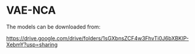 # VAE-NCA

The models can be downloaded from:

https://drive.google.com/drive/folders/1sGXbnsZCF4w3FhvTi0J6bXBKlP-XebmY?usp=sharing
